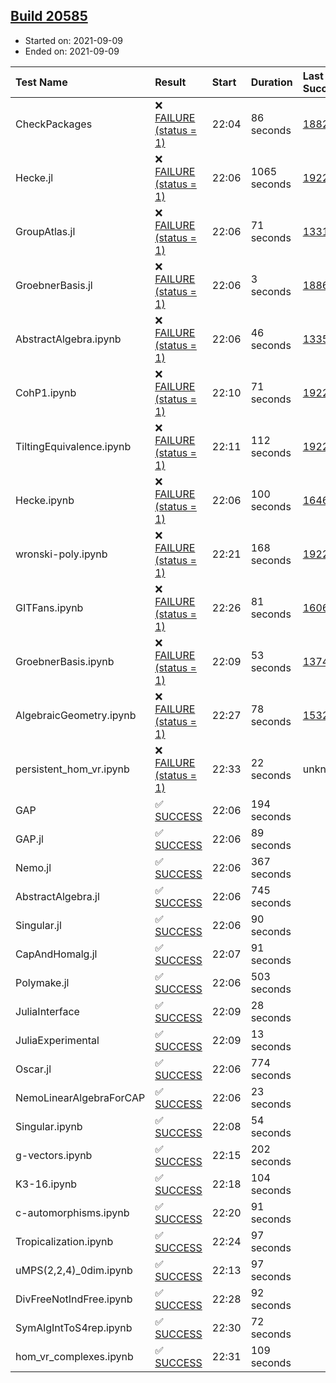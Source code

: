 ## [Build 20585](https://oscarci.mathematik.uni-kl.de/job/oscar/20585/)

* Started on: 2021-09-09
* Ended on: 2021-09-09

| Test Name    | Result | Start | Duration | Last Success | First Failure |
|:-------------|:-------|:------|:---------|:-------------|:--------------|
| CheckPackages | ❌ [FAILURE (status = 1)](https://oscarci.mathematik.uni-kl.de/job/oscar/20585/artifact/logs/build-20585/CheckPackages.log) | 22:04 | 86 seconds | [18822](https://oscarci.mathematik.uni-kl.de/job/oscar/18822/) | [18823](https://oscarci.mathematik.uni-kl.de/job/oscar/18823/) |
| Hecke.jl | ❌ [FAILURE (status = 1)](https://oscarci.mathematik.uni-kl.de/job/oscar/20585/artifact/logs/build-20585/Hecke.jl.log) | 22:06 | 1065 seconds | [19222](https://oscarci.mathematik.uni-kl.de/job/oscar/19222/) | [20152](https://oscarci.mathematik.uni-kl.de/job/oscar/20152/) |
| GroupAtlas.jl | ❌ [FAILURE (status = 1)](https://oscarci.mathematik.uni-kl.de/job/oscar/20585/artifact/logs/build-20585/GroupAtlas.jl.log) | 22:06 | 71 seconds | [13311](https://oscarci.mathematik.uni-kl.de/job/oscar/13311/) | [13312](https://oscarci.mathematik.uni-kl.de/job/oscar/13312/) |
| GroebnerBasis.jl | ❌ [FAILURE (status = 1)](https://oscarci.mathematik.uni-kl.de/job/oscar/20585/artifact/logs/build-20585/GroebnerBasis.jl.log) | 22:06 | 3 seconds | [18864](https://oscarci.mathematik.uni-kl.de/job/oscar/18864/) | [18865](https://oscarci.mathematik.uni-kl.de/job/oscar/18865/) |
| AbstractAlgebra.ipynb | ❌ [FAILURE (status = 1)](https://oscarci.mathematik.uni-kl.de/job/oscar/20585/artifact/logs/build-20585/AbstractAlgebra.ipynb.log) | 22:06 | 46 seconds | [13355](https://oscarci.mathematik.uni-kl.de/job/oscar/13355/) | [13356](https://oscarci.mathematik.uni-kl.de/job/oscar/13356/) |
| CohP1.ipynb | ❌ [FAILURE (status = 1)](https://oscarci.mathematik.uni-kl.de/job/oscar/20585/artifact/logs/build-20585/CohP1.ipynb.log) | 22:10 | 71 seconds | [19222](https://oscarci.mathematik.uni-kl.de/job/oscar/19222/) | [20152](https://oscarci.mathematik.uni-kl.de/job/oscar/20152/) |
| TiltingEquivalence.ipynb | ❌ [FAILURE (status = 1)](https://oscarci.mathematik.uni-kl.de/job/oscar/20585/artifact/logs/build-20585/TiltingEquivalence.ipynb.log) | 22:11 | 112 seconds | [19222](https://oscarci.mathematik.uni-kl.de/job/oscar/19222/) | [20152](https://oscarci.mathematik.uni-kl.de/job/oscar/20152/) |
| Hecke.ipynb | ❌ [FAILURE (status = 1)](https://oscarci.mathematik.uni-kl.de/job/oscar/20585/artifact/logs/build-20585/Hecke.ipynb.log) | 22:06 | 100 seconds | [16463](https://oscarci.mathematik.uni-kl.de/job/oscar/16463/) | [16464](https://oscarci.mathematik.uni-kl.de/job/oscar/16464/) |
| wronski-poly.ipynb | ❌ [FAILURE (status = 1)](https://oscarci.mathematik.uni-kl.de/job/oscar/20585/artifact/logs/build-20585/wronski-poly.ipynb.log) | 22:21 | 168 seconds | [19222](https://oscarci.mathematik.uni-kl.de/job/oscar/19222/) | [20152](https://oscarci.mathematik.uni-kl.de/job/oscar/20152/) |
| GITFans.ipynb | ❌ [FAILURE (status = 1)](https://oscarci.mathematik.uni-kl.de/job/oscar/20585/artifact/logs/build-20585/GITFans.ipynb.log) | 22:26 | 81 seconds | [16068](https://oscarci.mathematik.uni-kl.de/job/oscar/16068/) | [16069](https://oscarci.mathematik.uni-kl.de/job/oscar/16069/) |
| GroebnerBasis.ipynb | ❌ [FAILURE (status = 1)](https://oscarci.mathematik.uni-kl.de/job/oscar/20585/artifact/logs/build-20585/GroebnerBasis.ipynb.log) | 22:09 | 53 seconds | [13748](https://oscarci.mathematik.uni-kl.de/job/oscar/13748/) | [13749](https://oscarci.mathematik.uni-kl.de/job/oscar/13749/) |
| AlgebraicGeometry.ipynb | ❌ [FAILURE (status = 1)](https://oscarci.mathematik.uni-kl.de/job/oscar/20585/artifact/logs/build-20585/AlgebraicGeometry.ipynb.log) | 22:27 | 78 seconds | [15322](https://oscarci.mathematik.uni-kl.de/job/oscar/15322/) | [15323](https://oscarci.mathematik.uni-kl.de/job/oscar/15323/) |
| persistent_hom_vr.ipynb | ❌ [FAILURE (status = 1)](https://oscarci.mathematik.uni-kl.de/job/oscar/20585/artifact/logs/build-20585/persistent_hom_vr.ipynb.log) | 22:33 | 22 seconds | unknown | unknown |
| GAP | ✅ [SUCCESS](https://oscarci.mathematik.uni-kl.de/job/oscar/20585/artifact/logs/build-20585/GAP.log) | 22:06 | 194 seconds |  |  |
| GAP.jl | ✅ [SUCCESS](https://oscarci.mathematik.uni-kl.de/job/oscar/20585/artifact/logs/build-20585/GAP.jl.log) | 22:06 | 89 seconds |  |  |
| Nemo.jl | ✅ [SUCCESS](https://oscarci.mathematik.uni-kl.de/job/oscar/20585/artifact/logs/build-20585/Nemo.jl.log) | 22:06 | 367 seconds |  |  |
| AbstractAlgebra.jl | ✅ [SUCCESS](https://oscarci.mathematik.uni-kl.de/job/oscar/20585/artifact/logs/build-20585/AbstractAlgebra.jl.log) | 22:06 | 745 seconds |  |  |
| Singular.jl | ✅ [SUCCESS](https://oscarci.mathematik.uni-kl.de/job/oscar/20585/artifact/logs/build-20585/Singular.jl.log) | 22:06 | 90 seconds |  |  |
| CapAndHomalg.jl | ✅ [SUCCESS](https://oscarci.mathematik.uni-kl.de/job/oscar/20585/artifact/logs/build-20585/CapAndHomalg.jl.log) | 22:07 | 91 seconds |  |  |
| Polymake.jl | ✅ [SUCCESS](https://oscarci.mathematik.uni-kl.de/job/oscar/20585/artifact/logs/build-20585/Polymake.jl.log) | 22:06 | 503 seconds |  |  |
| JuliaInterface | ✅ [SUCCESS](https://oscarci.mathematik.uni-kl.de/job/oscar/20585/artifact/logs/build-20585/JuliaInterface.log) | 22:09 | 28 seconds |  |  |
| JuliaExperimental | ✅ [SUCCESS](https://oscarci.mathematik.uni-kl.de/job/oscar/20585/artifact/logs/build-20585/JuliaExperimental.log) | 22:09 | 13 seconds |  |  |
| Oscar.jl | ✅ [SUCCESS](https://oscarci.mathematik.uni-kl.de/job/oscar/20585/artifact/logs/build-20585/Oscar.jl.log) | 22:06 | 774 seconds |  |  |
| NemoLinearAlgebraForCAP | ✅ [SUCCESS](https://oscarci.mathematik.uni-kl.de/job/oscar/20585/artifact/logs/build-20585/NemoLinearAlgebraForCAP.log) | 22:06 | 23 seconds |  |  |
| Singular.ipynb | ✅ [SUCCESS](https://oscarci.mathematik.uni-kl.de/job/oscar/20585/artifact/logs/build-20585/Singular.ipynb.log) | 22:08 | 54 seconds |  |  |
| g-vectors.ipynb | ✅ [SUCCESS](https://oscarci.mathematik.uni-kl.de/job/oscar/20585/artifact/logs/build-20585/g-vectors.ipynb.log) | 22:15 | 202 seconds |  |  |
| K3-16.ipynb | ✅ [SUCCESS](https://oscarci.mathematik.uni-kl.de/job/oscar/20585/artifact/logs/build-20585/K3-16.ipynb.log) | 22:18 | 104 seconds |  |  |
| c-automorphisms.ipynb | ✅ [SUCCESS](https://oscarci.mathematik.uni-kl.de/job/oscar/20585/artifact/logs/build-20585/c-automorphisms.ipynb.log) | 22:20 | 91 seconds |  |  |
| Tropicalization.ipynb | ✅ [SUCCESS](https://oscarci.mathematik.uni-kl.de/job/oscar/20585/artifact/logs/build-20585/Tropicalization.ipynb.log) | 22:24 | 97 seconds |  |  |
| uMPS(2,2,4)_0dim.ipynb | ✅ [SUCCESS](https://oscarci.mathematik.uni-kl.de/job/oscar/20585/artifact/logs/build-20585/uMPS-2-2-4-_0dim.ipynb.log) | 22:13 | 97 seconds |  |  |
| DivFreeNotIndFree.ipynb | ✅ [SUCCESS](https://oscarci.mathematik.uni-kl.de/job/oscar/20585/artifact/logs/build-20585/DivFreeNotIndFree.ipynb.log) | 22:28 | 92 seconds |  |  |
| SymAlgIntToS4rep.ipynb | ✅ [SUCCESS](https://oscarci.mathematik.uni-kl.de/job/oscar/20585/artifact/logs/build-20585/SymAlgIntToS4rep.ipynb.log) | 22:30 | 72 seconds |  |  |
| hom_vr_complexes.ipynb | ✅ [SUCCESS](https://oscarci.mathematik.uni-kl.de/job/oscar/20585/artifact/logs/build-20585/hom_vr_complexes.ipynb.log) | 22:31 | 109 seconds |  |  |
